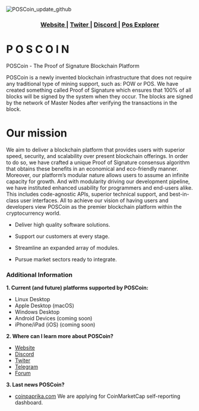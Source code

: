 ![POSCoin_update_github](https://github.com/astera33/POSCoin/blob/master/src/qt/res/images/splash3.png)

<div align="center">
  <h3>
    <a href="https://poscoin.community">
      Website
    </a>
    <span> | </span>
    <a href="https://twitter.com/scoin800">
      Twiter
    </a>
    <span> | </span>
    <a href="https://POSCoin.gg/PQTYqSS8gK">
      Discord
    </a>
    <span> | </span>
    <a href="https://www.coinexplorer.net/POS">
      Pos Explorer
    </a>
  </h3>
</div>

# P O S C O I N

POSCoin - The Proof of Signature Blockchain Platform


POSCoin is a newly invented blockchain infrastructure that does not require any traditional type of mining support, such as: POW or POS. We have created something called Proof of Signature which ensures that 100% of all blocks will be signed by the system when they occur. The blocks are signed by the network of Master Nodes after verifying the transactions in the block.

# Our mission

We aim to deliver a blockchain platform that provides users with superior speed, security, and scalability over present blockchain offerings. In order to do so, we have crafted a unique Proof of Signature consensus algorithm that obtains these benefits in an economical and eco-friendly manner. Moreover, our platform’s modular nature allows users to assume an infinite capacity for growth. And with modularity driving our development pipeline, we have instituted enhanced usability for programmers and end-users alike. This includes code-agnostic APIs, superior technical support, and best-in-class user interfaces. All to achieve our vision of having users and developers view POSCoin as the premier blockchain platform within the cryptocurrency world.

 - Deliver high quality software solutions.
 
 - Support our customers at every stage.
 
 - Streamline an expanded array of modules.

 - Pursue market sectors ready to integrate.


### Additional Information

**1. Current (and future) platforms supported by POSCoin:**
  
  - Linux Desktop
  - Apple Desktop (macOS)
  - Windows Desktop
  - Android Devices (coming soon)
  - iPhone/iPad (iOS) (coming soon)

**2. Where can I learn more about POSCoin?**
   - [Website](https://poscoin.community)
   - [Discord](https://POSCoin.gg/PQTYqSS8gK)
   - [Twiter](https://twitter.com/scoin800)
   - [Telegram](https://t.me/ROI_800_POSCOIN)   
   - [Forum](https://bitcoingarden.org/forum/index.php?topic=51944.0)
      
**3. Last news POSCoin?**

   - [coinpaprika.com](https://readme/coin/pos-proof-of-stake-coin) We are applying for CoinMarketCap self-reporting dashboard. 

